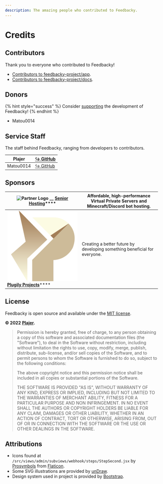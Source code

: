 ```yaml
---
description: The amazing people who contributed to Feedbacky.
---
```


# Credits

## Contributors

Thank you to everyone who contributed to Feedbacky!

* [Contributors to feedbacky-project/app](https://github.com/feedbacky-project/app/graphs/contributors).
* [Contributors to feedbacky-project/docs](https://github.com/feedbacky-project/docs/graphs/contributors).

## Donors

{% hint style="success" %}
Consider [supporting](donating.md) the development of Feedbacky!
{% endhint %}

* Matou0014

## Service Staff

The staff behind Feedbacky, ranging from developers to contributors.

| Plajer    | [↪ GitHub ](https://github.com/Plajer)    |
| --------- | ----------------------------------------- |
| Matou0014 | [↪ GitHub ](https://github.com/Matou0014) |

## Sponsors

| ![Partner Logo](https://cdn.feedbacky.net/static/img/partner-logo.png) __ [**Senior Hosting**](../)**** | Affordable, high-performance Virtual Private Servers and Minecraft/Discord bot hosting. |
| ------------------------------------------------------------------------------------------------------- | --------------------------------------------------------------------------------------- |
| ![](<../.gitbook/assets/image (4).png>) [**Plugily Projects**](https://plugily.xyz)****                 | Creating a better future by developing something beneficial for everyone.               |

## License

Feedbacky is open source and available under the [MIT license](https://github.com/feedbacky-project/app/blob/master/LICENSE.md).

**© 2022** [**Plajer**](https://plajer.xyz)**.**

> Permission is hereby granted, free of charge, to any person obtaining a copy of this software and associated documentation files (the "Software"), to deal in the Software without restriction, including without limitation the rights to use, copy, modify, merge, publish, distribute, sub-license, and/or sell copies of the Software, and to permit persons to whom the Software is furnished to do so, subject to the following conditions:
>
> The above copyright notice and this permission notice shall be included in all copies or substantial portions of the Software.
>
> THE SOFTWARE IS PROVIDED "AS IS", WITHOUT WARRANTY OF ANY KIND, EXPRESS OR IMPLIED, INCLUDING BUT NOT LIMITED TO THE WARRANTIES OF MERCHANT ABILITY, FITNESS FOR A PARTICULAR PURPOSE AND NON INFRINGEMENT. IN NO EVENT SHALL THE AUTHORS OR COPYRIGHT HOLDERS BE LIABLE FOR ANY CLAIM, DAMAGES OR OTHER LIABILITY, WHETHER IN AN ACTION OF CONTRACT, TORT OR OTHERWISE, ARISING FROM, OUT OF OR IN CONNECTION WITH THE SOFTWARE OR THE USE OR OTHER DEALINGS IN THE SOFTWARE.

## Attributions

* Icons found at `/src/views/admin/subviews/webhook/steps/StepSecond.jsx` by [Prosymbols](https://www.flaticon.com/authors/prosymbols) from [Flaticon](https://www.flaticon.com).
* Some SVG illustrations are provided by [unDraw](https://undraw.co).
* Design system used in project is provided by [Bootstrap](https://getbootstrap.com).

